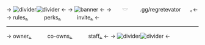 -> ![divider](https://media.discordapp.net/attachments/1196196223212867665/1210430019789266964/Untitled332_20240222213637.png?ex=65ea87cd&is=65d812cd&hm=22830686310da6bb93c0fab69521789fa4173b5636cc6813956cad95330eea45&)![divider](https://media.discordapp.net/attachments/1196196223212867665/1210430019789266964/Untitled332_20240222213637.png?ex=65ea87cd&is=65d812cd&hm=22830686310da6bb93c0fab69521789fa4173b5636cc6813956cad95330eea45&) <-
-> ![banner](https://media.discordapp.net/attachments/1196196223212867665/1210429798334070825/ezgif-6-c69ee20f6a.png?ex=65ea8798&is=65d81298&hm=29000f2a28e82da7fe0c8266e3e3b71d6f26fec93bef36ddb355d14f6c424e54&) <-
-> ⠀ 𓎟   .gg/regretevator ⠀｡<-
-> rules[｡](lemonboy)   perks[｡](-princess)   invite[｡](https://discord.gg/regretevator) <-
***
-> owner[｡](rodincent)   co-owns[⁠｡](honeyspie)   staff[⁠｡](lovettedarling) <-
-> ![divider](https://media.discordapp.net/attachments/1196196223212867665/1210430019789266964/Untitled332_20240222213637.png?ex=65ea87cd&is=65d812cd&hm=22830686310da6bb93c0fab69521789fa4173b5636cc6813956cad95330eea45&)![divider](https://media.discordapp.net/attachments/1196196223212867665/1210430019789266964/Untitled332_20240222213637.png?ex=65ea87cd&is=65d812cd&hm=22830686310da6bb93c0fab69521789fa4173b5636cc6813956cad95330eea45&) <-
